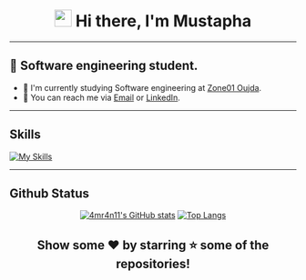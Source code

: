 

<h1 align="center"><img src="https://raw.githubusercontent.com/MartinHeinz/MartinHeinz/master/wave.gif" width="30px" height="30px"> Hi there, I'm Mustapha</h1>

---

## :name_badge: Software engineering student.

- :peach: I'm currently studying Software engineering at [Zone01 Oujda](https://www.zone01oujda.ma/).
- :watermelon: You can reach me via [Email] or [LinkedIn].

---

## Skills

[![My Skills](https://skillicons.dev/icons?i=c,go,html,css,git,linux,bash)](https://skillicons.dev)


---

## Github Status

<div align="center">

[![4mr4n11's GitHub stats](https://github-readme-stats.vercel.app/api?username=mlbahja&show_icons=true&theme=dark)](https://github.com/anuraghazra/github-readme-stats)
[![Top Langs](https://github-readme-stats.vercel.app/api/top-langs/?username=mlbahja&layout=donut&theme=dark)](https://github.com/anuraghazra/github-readme-stats)
</div>

<div align="center">

## Show some ❤️ by starring ⭐ some of the repositories!
[Linkedin]: https://www.linkedin.com/in/mustapha-lbahja-382882315/
[Email]: mailto:mlbahja28@gmail.com
